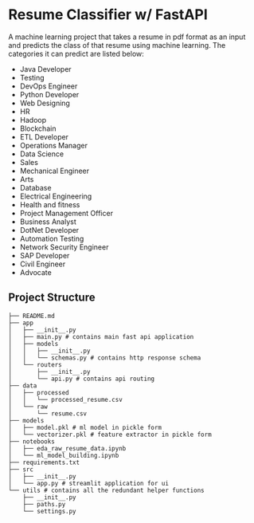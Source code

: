 # Resume Classifier w/ FastAPI

A machine learning project that takes a resume in pdf format as an input and predicts the class of that resume using machine learning.
The categories it can predict are listed below:
- Java Developer
- Testing
- DevOps Engineer
- Python Developer
- Web Designing
- HR
- Hadoop
- Blockchain
- ETL Developer
- Operations Manager
- Data Science
- Sales
- Mechanical Engineer
- Arts
- Database
- Electrical Engineering
- Health and fitness
- Project Management Officer
- Business Analyst 
- DotNet Developer 
- Automation Testing
- Network Security Engineer 
- SAP Developer
- Civil Engineer 
- Advocate 

## Project Structure

```plaintext
├── README.md
├── app
│   ├── __init__.py
│   ├── main.py # contains main fast api application
│   ├── models
│   │   ├── __init__.py
│   │   └── schemas.py # contains http response schema
│   └── routers
│       ├── __init__.py
│       └── api.py # contains api routing
├── data
│   ├── processed
│   │   └── processed_resume.csv
│   └── raw
│       └── resume.csv
├── models
│   ├── model.pkl # ml model in pickle form
│   └── vectorizer.pkl # feature extractor in pickle form
├── notebooks
│   ├── eda_raw_resume_data.ipynb
│   └── ml_model_building.ipynb
├── requirements.txt
├── src
│   ├── __init__.py
│   └── app.py # streamlit application for ui 
└── utils # contains all the redundant helper functions
    ├── __init__.py
    ├── paths.py
    └── settings.py
```
